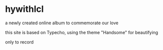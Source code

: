 # hywithlcl
a newly created online album to commemorate our love

this site is based on Typecho, using the theme "Handsome" for beautifying

only to record
